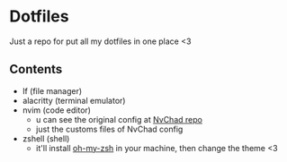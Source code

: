 # Dotfiles

Just a repo for put all my dotfiles in one place <3


<!--for instaling that on your ambient u' can use the command:

```sh
bash instalation_script.sh
```-->

## Contents

* lf (file manager)
* alacritty (terminal emulator)
* nvim (code editor)
    * u can see the original config at [NvChad repo](https://nvchad.com/)
    * just the customs files of NvChad config
* zshell (shell)
    * it'll install [oh-my-zsh](https://ohmyz.sh/) in your machine, then change the theme <3
